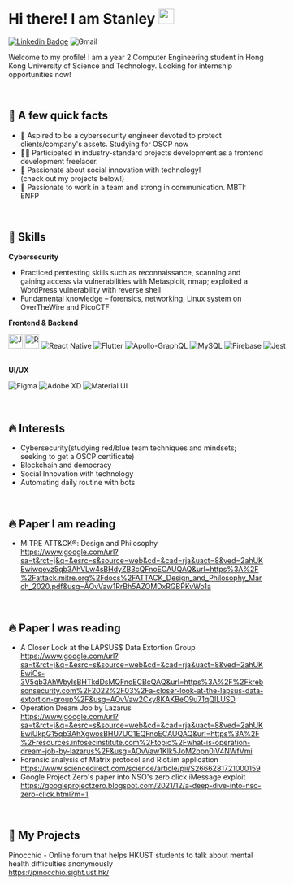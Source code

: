 # Hi there! I am Stanley <img src="https://emojis.slackmojis.com/emojis/images/1531849430/4246/blob-sunglasses.gif?1531849430" width="30"/>

[![Linkedin Badge](https://img.shields.io/badge/linkedin-%230077B5.svg?style=for-the-badge&logo=linkedin&logoColor=white)](https://www.linkedin.com/in/stanleychan0010/)
<img alt="Gmail" src="https://img.shields.io/badge/Gmail-D14836?style=for-the-badge&logo=gmail&logoColor=white" />

Welcome to my profile! I am a year 2 Computer Engineering student in Hong Kong University of Science and Technology. Looking for internship opportunities now! 

<br>

## 📌 A few quick facts

- 📗 Aspired to be a cybersecurity engineer devoted to protect clients/company's assets. Studying for OSCP now
- 🧑‍💻 Participated in industry-standard projects development as a frontend development freelacer.
- 💙 Passionate about social innovation with technology!
  <br>\(check out my projects below!\)
- 🌸 Passionate to work in a team and strong in communication. MBTI: ENFP

<br>

## 💫 Skills

**Cybersecurity**
- Practiced pentesting skills such as reconnaissance, scanning and gaining access via vulnerabilities with Metasploit, nmap; exploited a WordPress vulnerability with reverse shell
- Fundamental knowledge – forensics, networking, Linux system on OverTheWire and PicoCTF

**Frontend & Backend**
<div style="white-space:nowrap;">
<img alt="JavaScript badge" src="https://img.shields.io/badge/javascript%20-%23F7DF1E.svg?&style=for-the-badge&logo=javascript&logoColor=black" height=28/>
<img alt="React badge" src="https://img.shields.io/badge/react%20-%2361DAFB.svg?&style=for-the-badge&logo=react&logoColor=black" height=28/>
<img alt="React Native" src="https://img.shields.io/badge/react_native-%2320232a.svg?style=for-the-badge&logo=react&logoColor=%2361DAFB"/>
<img alt="Flutter" src="https://img.shields.io/badge/Flutter-%2302569B.svg?style=for-the-badge&logo=Flutter&logoColor=white" />
<img alt="Apollo-GraphQL" src="https://img.shields.io/badge/-ApolloGraphQL-311C87?style=for-the-badge&logo=apollo-graphql"/>
<img alt="MySQL" src="https://img.shields.io/badge/mysql-%2300f.svg?style=for-the-badge&logo=mysql&logoColor=white"/>
<img alt="Firebase" src="https://img.shields.io/badge/firebase-%23039BE5.svg?style=for-the-badge&logo=firebase"/>
<img alt="Jest" src="https://img.shields.io/badge/-jest-%23C21325?style=for-the-badge&logo=jest&logoColor=white"/>
</div>
<br>

**UI/UX**
<div style="white-space:nowrap;">
<img alt="Figma" src="https://img.shields.io/badge/figma-%23F24E1E.svg?style=for-the-badge&logo=figma&logoColor=white"/>
<img alt="Adobe XD" src="https://img.shields.io/badge/adobexd-%23FF26BE.svg?style=for-the-badge&logo=adobexd&logoColor=white"/>
<img alt="Material UI" src="https://img.shields.io/badge/materialui-%230081CB.svg?style=for-the-badge&logo=material-ui&logoColor=white"/>
</div>
<br>
<br>

## 🔥 Interests

- Cybersecurity(studying red/blue team techniques and mindsets; seeking to get a OSCP certificate)
- Blockchain and democracy
- Social Innovation with technology
- Automating daily routine with bots

<br>

## 🔥 Paper I am reading
- MITRE ATT&CK®: Design and Philosophy
<br> https://www.google.com/url?sa=t&rct=j&q=&esrc=s&source=web&cd=&cad=rja&uact=8&ved=2ahUKEwiwqevz5qb3AhVLw4sBHdyZB3cQFnoECAUQAQ&url=https%3A%2F%2Fattack.mitre.org%2Fdocs%2FATTACK_Design_and_Philosophy_March_2020.pdf&usg=AOvVaw1RrBh5AZOMDxRGBPKvWo1a

<br>

## 🔥 Paper I was reading
- A Closer Look at the LAPSUS$ Data Extortion Group
<br> https://www.google.com/url?sa=t&rct=j&q=&esrc=s&source=web&cd=&cad=rja&uact=8&ved=2ahUKEwiCs-3V5qb3AhWbyIsBHTkdDsMQFnoECBcQAQ&url=https%3A%2F%2Fkrebsonsecurity.com%2F2022%2F03%2Fa-closer-look-at-the-lapsus-data-extortion-group%2F&usg=AOvVaw2Cxy8KAKBeO9u71qQILUSD
- Operation Dream Job by Lazarus
<br> https://www.google.com/url?sa=t&rct=j&q=&esrc=s&source=web&cd=&cad=rja&uact=8&ved=2ahUKEwiUkpG15qb3AhXgwosBHU7UC1EQFnoECAUQAQ&url=https%3A%2F%2Fresources.infosecinstitute.com%2Ftopic%2Fwhat-is-operation-dream-job-by-lazarus%2F&usg=AOvVaw1Klk5JoM2bpn0iV4NWfVmi
- Forensic analysis of Matrix protocol and Riot.im application
<br> https://www.sciencedirect.com/science/article/pii/S2666281721000159
- Google Project Zero's paper into NSO's zero click iMessage exploit
<br> https://googleprojectzero.blogspot.com/2021/12/a-deep-dive-into-nso-zero-click.html?m=1

<br>

## 💪 My Projects

Pinocchio - Online forum that helps HKUST students to talk about mental health difficulties anonymously
<br> https://pinocchio.sight.ust.hk/
